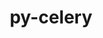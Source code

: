 ---
title: "py-celery"
layout: cache
categories: [package, develop]
meta: {"versions": ["5.3.6"], "compilers": ["gcc@=7.5.0"], "oss": ["ubuntu18.04"], "platforms": ["linux"], "targets": ["x86_64_v3"], "stacks": ["radiuss", "root"], "num_specs": 6, "num_specs_by_stack": {"radiuss": 6, "root": 6}}
spec_details: [{"hash": "3rogtidvqlocfmq7qn4z4ch7x47x5gi2", "compiler": "gcc@=7.5.0", "versions": ["5.3.6"], "os": "ubuntu18.04", "platform": "linux", "target": "x86_64_v3", "variants": ["build_system=python_pip", "+redis", "+sqlalchemy"], "stacks": ["radiuss", "root"], "size": "-", "tarball": "https://binaries.spack.io/develop/build_cache/linux-ubuntu18.04-x86_64_v3/gcc-7.5.0/py-celery-5.3.6/linux-ubuntu18.04-x86_64_v3-gcc-7.5.0-py-celery-5.3.6-3rogtidvqlocfmq7qn4z4ch7x47x5gi2.spack"}, {"hash": "7tzjx7zmke6su5xnl6xdbtknxtwewu2a", "compiler": "gcc@=7.5.0", "versions": ["5.3.6"], "os": "ubuntu18.04", "platform": "linux", "target": "x86_64_v3", "variants": ["build_system=python_pip", "+redis", "+sqlalchemy"], "stacks": ["radiuss", "root"], "size": "-", "tarball": "https://binaries.spack.io/develop/build_cache/linux-ubuntu18.04-x86_64_v3/gcc-7.5.0/py-celery-5.3.6/linux-ubuntu18.04-x86_64_v3-gcc-7.5.0-py-celery-5.3.6-7tzjx7zmke6su5xnl6xdbtknxtwewu2a.spack"}, {"hash": "a5n53majcqhpswxxxszq7xtrcbtx74qx", "compiler": "gcc@=7.5.0", "versions": ["5.3.6"], "os": "ubuntu18.04", "platform": "linux", "target": "x86_64_v3", "variants": ["build_system=python_pip", "+redis", "+sqlalchemy"], "stacks": ["radiuss", "root"], "size": "-", "tarball": "https://binaries.spack.io/develop/build_cache/linux-ubuntu18.04-x86_64_v3/gcc-7.5.0/py-celery-5.3.6/linux-ubuntu18.04-x86_64_v3-gcc-7.5.0-py-celery-5.3.6-a5n53majcqhpswxxxszq7xtrcbtx74qx.spack"}, {"hash": "drfaw6htpnk3os4awkrcusqhhrflvdqo", "compiler": "gcc@=7.5.0", "versions": ["5.3.6"], "os": "ubuntu18.04", "platform": "linux", "target": "x86_64_v3", "variants": ["build_system=python_pip", "+redis", "+sqlalchemy"], "stacks": ["radiuss", "root"], "size": "-", "tarball": "https://binaries.spack.io/develop/build_cache/linux-ubuntu18.04-x86_64_v3/gcc-7.5.0/py-celery-5.3.6/linux-ubuntu18.04-x86_64_v3-gcc-7.5.0-py-celery-5.3.6-drfaw6htpnk3os4awkrcusqhhrflvdqo.spack"}, {"hash": "fp5l3e6moisnc5r67mlarunt5lzklkku", "compiler": "gcc@=7.5.0", "versions": ["5.3.6"], "os": "ubuntu18.04", "platform": "linux", "target": "x86_64_v3", "variants": ["build_system=python_pip", "+redis", "+sqlalchemy"], "stacks": ["radiuss", "root"], "size": "-", "tarball": "https://binaries.spack.io/develop/build_cache/linux-ubuntu18.04-x86_64_v3/gcc-7.5.0/py-celery-5.3.6/linux-ubuntu18.04-x86_64_v3-gcc-7.5.0-py-celery-5.3.6-fp5l3e6moisnc5r67mlarunt5lzklkku.spack"}, {"hash": "xcjc5prea5lpfporujtpp7z6zpfzi7ay", "compiler": "gcc@=7.5.0", "versions": ["5.3.6"], "os": "ubuntu18.04", "platform": "linux", "target": "x86_64_v3", "variants": ["build_system=python_pip", "+redis", "+sqlalchemy"], "stacks": ["radiuss", "root"], "size": "-", "tarball": "https://binaries.spack.io/develop/build_cache/linux-ubuntu18.04-x86_64_v3/gcc-7.5.0/py-celery-5.3.6/linux-ubuntu18.04-x86_64_v3-gcc-7.5.0-py-celery-5.3.6-xcjc5prea5lpfporujtpp7z6zpfzi7ay.spack"}]
---
